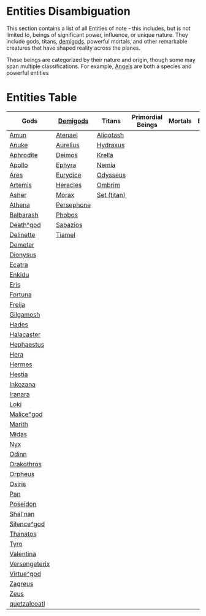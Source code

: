 # Entities Disambiguation

This section contains a list of all Entities of note - this includes, but is not limited to, beings of significant power, influence, or unique nature. They include gods, titans, [demigods](../species/demigod/index.md), powerful mortals, and other remarkable creatures that have shaped reality across the planes.

These beings are categorized by their nature and origin, though some may span multiple classifications. For example, [Angels](../species/angel/index.md) are both a species and powerful entities

# Entities Table

Gods | [Demigods](../species/demigod/index.md) | Titans | Primordial Beings | Mortals | Beasts | Constructs | Chaos Dieties | Other Entities
---|---|---|---|---|---|---|---|---
[Amun](gods/amun/index.md) | [Atenael](demigods/atenael/index.md) | [Aliqotash](titans/aliqotash/index.md) |  |  |  |  |  | 
[Anuke](gods/anuke/index.md) | [Aurelius](demigods/aurelius/index.md) | [Hydraxus](titans/hydraxus/index.md) |  |  |  |  |  | 
[Aphrodite](gods/aphrodite/index.md) | [Deimos](demigods/deimos/index.md) | [Krella](titans/krella/index.md) |  |  |  |  |  | 
[Apollo](gods/apollo/index.md) | [Ephyra](demigods/ephyra/index.md) | [Nemia](titans/nemia/index.md) |  |  |  |  |  | 
[Ares](gods/ares/index.md) | [Eurydice](demigods/eurydice/index.md) | [Odysseus](titans/odysseus/index.md) |  |  |  |  |  | 
[Artemis](gods/artemis/index.md) | [Heracles](demigods/heracles/index.md) | [Ombrim](titans/ombrim/index.md) |  |  |  |  |  | 
[Asher](gods/asher/index.md) | [Morax](demigods/morax/index.md) | [Set (titan)](titans/set/index.md) |  |  |  |  |  | 
[Athena](gods/athena/index.md) | [Persephone](demigods/persephone/index.md) |  |  |  |  |  |  | 
[Balbarash](gods/balbarash/index.md) | [Phobos](demigods/phobos/index.md) |  |  |  |  |  |  | 
[Death^god](gods/death/index.md) | [Sabazios](demigods/sabazios/index.md) |  |  |  |  |  |  | 
[Delinette](gods/delinette/index.md) | [Tiamel](demigods/tiamel/index.md) |  |  |  |  |  |  | 
[Demeter](gods/demeter/index.md) |  |  |  |  |  |  |  | 
[Dionysus](gods/dionysus/index.md) |  |  |  |  |  |  |  | 
[Ecatra](gods/ecatra/index.md) |  |  |  |  |  |  |  | 
[Enkidu](gods/enkidu/index.md) |  |  |  |  |  |  |  | 
[Eris](gods/eris/index.md) |  |  |  |  |  |  |  | 
[Fortuna](gods/fortuna/index.md) |  |  |  |  |  |  |  | 
[Freija](gods/freija/index.md) |  |  |  |  |  |  |  | 
[Gilgamesh](gods/gilgamesh/index.md) |  |  |  |  |  |  |  | 
[Hades](gods/hades/index.md) |  |  |  |  |  |  |  | 
[Halacaster](gods/halacaster/index.md) |  |  |  |  |  |  |  | 
[Hephaestus](gods/hephaestus/index.md) |  |  |  |  |  |  |  | 
[Hera](gods/hera/index.md) |  |  |  |  |  |  |  | 
[Hermes](gods/hermes/index.md) |  |  |  |  |  |  |  | 
[Hestia](gods/hestia/index.md) |  |  |  |  |  |  |  | 
[Inkozana](gods/inkozana/index.md) |  |  |  |  |  |  |  | 
[Iranara](gods/iranara/index.md) |  |  |  |  |  |  |  | 
[Loki](gods/loki/index.md) |  |  |  |  |  |  |  | 
[Malice^god](gods/malice/index.md) |  |  |  |  |  |  |  | 
[Marith](gods/marith/index.md) |  |  |  |  |  |  |  | 
[Midas](gods/midas/index.md) |  |  |  |  |  |  |  | 
[Nyx](gods/nyx/index.md) |  |  |  |  |  |  |  | 
[Odinn](gods/odinn/index.md) |  |  |  |  |  |  |  | 
[Orakothros](gods/orakothros/index.md) |  |  |  |  |  |  |  | 
[Orpheus](gods/orpheus/index.md) |  |  |  |  |  |  |  | 
[Osiris](gods/osiris/index.md) |  |  |  |  |  |  |  | 
[Pan](gods/pan/index.md) |  |  |  |  |  |  |  | 
[Poseidon](gods/poseidon/index.md) |  |  |  |  |  |  |  | 
[Shal'nan](gods/shalnan/index.md) |  |  |  |  |  |  |  | 
[Silence^god](gods/silence/index.md) |  |  |  |  |  |  |  | 
[Thanatos](gods/thanatos/index.md) |  |  |  |  |  |  |  | 
[Tyro](gods/tyro/index.md) |  |  |  |  |  |  |  | 
[Valentina](gods/valentina/index.md) |  |  |  |  |  |  |  | 
[Versengeterix](gods/versengeterix/index.md) |  |  |  |  |  |  |  | 
[Virtue^god](gods/virtue/index.md) |  |  |  |  |  |  |  | 
[Zagreus](gods/zagreus/index.md) |  |  |  |  |  |  |  | 
[Zeus](gods/zeus/index.md) |  |  |  |  |  |  |  | 
[quetzalcoatl](gods/quetzalcoatl/index.md) |  |  |  |  |  |  |  | 